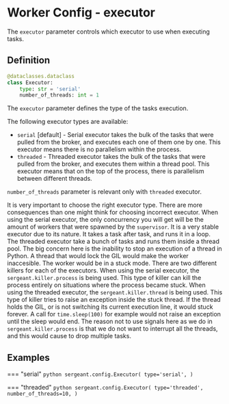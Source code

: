 # Worker Config - executor

The `executor` parameter controls which executor to use when executing tasks.


## Definition

```python
@dataclasses.dataclass
class Executor:
    type: str = 'serial'
    number_of_threads: int = 1
```

The `executor` parameter defines the type of the tasks execution.

The following executor types are available:

- `serial` [default] - Serial executor takes the bulk of the tasks that were pulled from the broker, and executes each one of them one by one. This executor means there is no parallelism within the process.
- `threaded` - Threaded executor takes the bulk of the tasks that were pulled from the broker, and executes them within a thread pool. This executor means that on the top of the process, there is parallelism between different threads.

`number_of_threads` parameter is relevant only with `threaded` executor.

It is very important to choose the right executor type. There are more consequences than one might think for choosing incorrect executor. When using the serial executor, the only concurrency you will get will be the amount of workers that were spawned by the `supervisor`. It is a very stable executor due to its nature. It takes a task after task, and runs it in a loop. The threaded executor take a bunch of tasks and runs them inside a thread pool. The big concern here is the inability to stop an execution of a thread in Python. A thread that would lock the GIL would make the worker inaccesible. The worker would be in a stuck mode. There are two different killers for each of the executors. When using the serial executor, the `sergeant.killer.process` is being used. This type of killer can kill the process entirely on situations where the process became stuck. When using the threaded executor, the `sergeant.killer.thread` is being used. This type of killer tries to raise an exception inside the stuck thread. If the thread holds the GIL, or is not switching its current execution line, it would stuck forever. A call for `time.sleep(100)` for example would not raise an exception until the sleep would end. The reason not to use signals here as we do in `sergeant.killer.process` is that we do not want to interrupt all the threads, and this would cause to drop multiple tasks.


## Examples

=== "serial"
    ```python
    sergeant.config.Executor(
        type='serial',
    )
    ```

=== "threaded"
    ```python
    sergeant.config.Executor(
        type='threaded',
        number_of_threads=10,
    )
    ```
